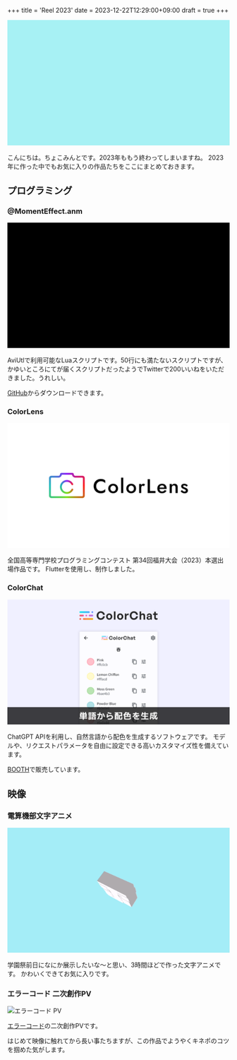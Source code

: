 +++
title = 'Reel 2023'
date = 2023-12-22T12:29:00+09:00
draft = true
+++

![Reel 2023](/img/reel_2023.gif "Reel2023")

こんにちは。ちょこみんとです。2023年ももう終わってしまいますね。
2023年に作った中でもお気に入りの作品たちをここにまとめておきます。

## プログラミング

### @MomentEffect.anm

![@MomentEffect.anm](img/moment_effect.gif "@MomentEffect.anm")

AviUtlで利用可能なLuaスクリプトです。50行にも満たないスクリプトですが、かゆいところにてが届くスクリプトだったようでTwitterで200いいねをいただきました。うれしい。

[GitHub](https://github.com/cmt1910/MomentEffect)からダウンロードできます。

### ColorLens

![ColorLens](img/colorlens_textlogo.png "ColorLens")

全国高等専門学校プログラミングコンテスト 第34回福井大会（2023）本選出場作品です。
Flutterを使用し、制作しました。

### ColorChat

![ColorChat](img/colorchat_thumbnail.png "ColorChat")

ChatGPT APIを利用し、自然言語から配色を生成するソフトウェアです。
モデルや、リクエストパラメータを自由に設定できる高いカスタマイズ性を備えています。

[BOOTH](https://booth.pm/ja/items/5290308)で販売しています。

## 映像

### 電算機部文字アニメ

![電算機部文字アニメ](/img/densan_anime.gif "電算機部文字アニメ")

学園祭前日になにか展示したいな～と思い、3時間ほどで作った文字アニメです。
かわいくできてお気に入りです。

### エラーコード 二次創作PV

![エラーコード PV](img/errorcode.gif "エラーコード PV")

[エラーコード](https://youtu.be/Ohxod1nuqvA)の二次創作PVです。

はじめて映像に触れてから長い事たちますが、この作品でようやくキネポのコツを掴めた気がします。